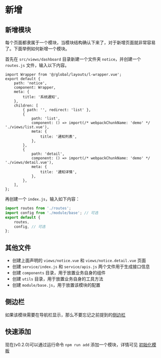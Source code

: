 # 新增

## 新增模块

每个页面都隶属于一个模块，当模块结构确认下来了，对于新增页面就非常容易了。下面举例如何新增一个模块。

首先在 `src/views/dashboard` 目录新建一个文件夹 `notice`，并创建一个 `routes.js` 文件，输入以下内容。

```javscript
import Wrapper from '@/global/layouts/l-wrapper.vue';
export default {
    path: 'notice',
    component: Wrapper,
    meta: {
        title: '系统通知',
    },
    children: [
        { path: '', redirect: 'list' },
        {
            path: 'list',
            component: () => import(/* webpackChunkName: 'demo' */ './views/list.vue'),
            meta: {
                title: '通知列表',
            },
        },
        {
            path: 'detail',
            component: () => import(/* webpackChunkName: 'demo' */ './views/detail.vue'),
            meta: {
                title: '通知详情',
            },
        },
    ],
};
```

再创建一个 `index.js`，输入如下内容：

```javascript
import routes from './routes';
import config from './module/base'; // 可选
export default {
    routes,
    config, // 可选
};

```

## 其他文件

+ 创建上面声明的 `views/notice.vue` 和 `views/notice.detail.vue` 页面
+ 创建 `service/index.js` 和 `service/apis.js` 两个文件用于生成接口信息
+ 创建 `components` 目录，用于放置业务自身的组件
+ 创建 `utils` 目录，用于放置业务自身的工具方法
+ 创建 `module/base.js`，用于放置该模块的配置

## 侧边栏

如果该模块需要在导航栏显示，那么不要忘记之前提到的[侧边栏](/guide/essentials/nav.html)

## 快速添加

现在(v0.2.0)可以通过运行命令 `npm run add` 添加一个模块，详情可见 [初始化模板](/guide/advanced/template.html)
